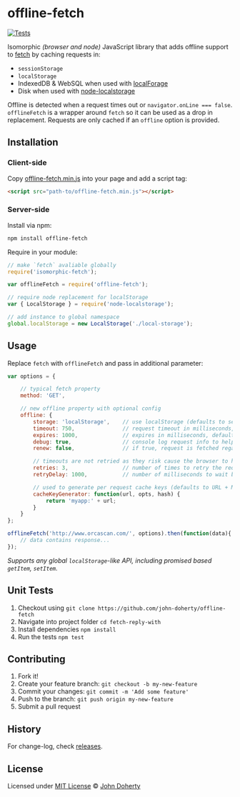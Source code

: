 # offline-fetch

[![Tests](https://github.com/john-doherty/offline-fetch/actions/workflows/ci.yml/badge.svg)](https://github.com/john-doherty/offline-fetch/actions/workflows/ci.yml)

Isomorphic _(browser and node)_ JavaScript library that adds offline support to [fetch](https://davidwalsh.name/fetch) by caching requests in:

* `sessionStorage`
* `localStorage`
* IndexedDB & WebSQL when used with [localForage](https://github.com/localForage/localForage)
* Disk when used with [node-localstorage](https://www.npmjs.com/package/node-localstorage)

Offline is detected when a request times out or `navigator.onLine === false`. `offlineFetch` is a wrapper around `fetch` so it can be used as a drop in replacement. Requests are only cached if an `offline` option is provided.

## Installation

### Client-side

Copy [offline-fetch.min.js](dist/offline-fetch.min.js) into your page and add a script tag:

```html
<script src="path-to/offline-fetch.min.js"></script>
```

### Server-side

Install via npm:

```bash
npm install offline-fetch
```

Require in your module:

```js
// make `fetch` avaliable globally
require('isomorphic-fetch');

var offlineFetch = require('offline-fetch');

// require node replacement for localStorage
var { LocalStorage } = require('node-localstorage');

// add instance to global namespace
global.localStorage = new LocalStorage('./local-storage');
```

## Usage

Replace `fetch` with `offlineFetch` and pass in additional parameter:

```js
var options = {

    // typical fetch property
    method: 'GET',

    // new offline property with optional config
    offline: {
        storage: 'localStorage',    // use localStorage (defaults to sessionStorage)
        timeout: 750,               // request timeout in milliseconds, defaults 730ms
        expires: 1000,              // expires in milliseconds, defaults 1000ms (set to -1 to check for updates with every request)
        debug: true,                // console log request info to help with debugging
        renew: false,               // if true, request is fetched regardless of expire state. Response is and added to cache

        // timeouts are not retried as they risk cause the browser to hang
        retries: 3,                 // number of times to retry the request before considering it failed, default 3 (timeouts are not retried)
        retryDelay: 1000,           // number of milliseconds to wait between each retry

        // used to generate per request cache keys (defaults to URL + METHOD hash if not provided)
        cacheKeyGenerator: function(url, opts, hash) {
            return 'myapp:' + url;
        }
    }
};

offlineFetch('http://www.orcascan.com/', options).then(function(data){
    // data contains response...
});
```

_Supports any global `localStorage`-like API, including promised based `getItem`, `setItem`._

## Unit Tests

1. Checkout using `git clone https://github.com/john-doherty/offline-fetch`
2. Navigate into project folder `cd fetch-reply-with`
3. Install dependencies `npm install`
4. Run the tests `npm test`

## Contributing

1. Fork it!
2. Create your feature branch: `git checkout -b my-new-feature`
3. Commit your changes: `git commit -m 'Add some feature'`
4. Push to the branch: `git push origin my-new-feature`
5. Submit a pull request

## History

For change-log, check [releases](https://github.com/john-doherty/offline-fetch/releases).

## License

Licensed under [MIT License](LICENSE) &copy; [John Doherty](https://twitter.com/mrJohnDoherty)
